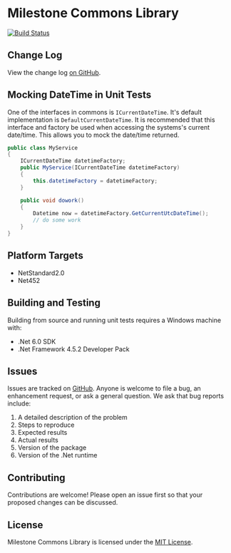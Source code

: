 ﻿# Milestone Commons Library

[![Build Status](https://milestonetg.visualstudio.com/Milestone/_apis/build/status/milestonetg.milestone-library?branchName=master)](https://milestonetg.visualstudio.com/Milestone/_build/latest?definitionId=40&branchName=master)

## Change Log
View the change log [on GitHub](https://github.com/milestonetg/milestone-commons/blob/master/CHANGELOG.md).

## Mocking DateTime in Unit Tests

One of the interfaces in commons is `ICurrentDateTime`. It's default implementation is `DefaultCurrentDateTime`.
It is recommended that this interface and factory be used when accessing the systems's current date/time. This allows
you to mock the date/time returned.

``` cs
public class MyService
{
    ICurrentDateTime datetimeFactory;
    public MyService(ICurrentDateTime datetimeFactory)
    {
        this.datetimeFactory = datetimeFactory;
    }

    public void dowork()
    {
        Datetime now = datetimeFactory.GetCurrentUtcDateTime();
        // do some work
    }
}
```

## Platform Targets

- NetStandard2.0
- Net452

## Building and Testing

Building from source and running unit tests requires a Windows machine with:

- .Net 6.0 SDK
- .Net Framework 4.5.2 Developer Pack

## Issues

Issues are tracked on [GitHub](https://github.com/milestonetg/milestone-commons/issues). Anyone is welcome to file a bug,
an enhancement request, or ask a general question. We ask that bug reports include:

1. A detailed description of the problem
2. Steps to reproduce
3. Expected results
4. Actual results
5. Version of the package
6. Version of the .Net runtime

## Contributing

Contributions are welcome! Please open an issue first so that your proposed changes can be discussed.

## License

Milestone Commons Library is licensed under the [MIT License](LICENSE).
